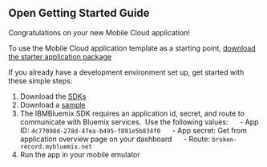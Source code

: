 Open Getting Started Guide
-----------------------------------------
Congratulations on your new Mobile Cloud application!

To use the Mobile Cloud application template as a starting point, [download the starter application package](https://console-classic-20150921-170920.ng.bluemix.net:443/rest/../rest/apps/4c77098d-278d-47ea-b495-f891e5b834f0/starter-download)

If you already have a development environment set up, get started with these simple steps:

1. Download the [SDKs](https://www.ng.bluemix.net/docs/#starters/mobile/index.html#index)
2. Download a [sample](https://hub.jazz.net/user/mobilecloud)
3. The IBMBluemix SDK requires an application id, secret, and route to communicate with Bluemix services.  Use the following values:
     - App ID: `4c77098d-278d-47ea-b495-f891e5b834f0`
     - App secret: Get from application overview page on your dashboard
     - Route: `broken-record.mybluemix.net` 
4. Run the app in your mobile emulator